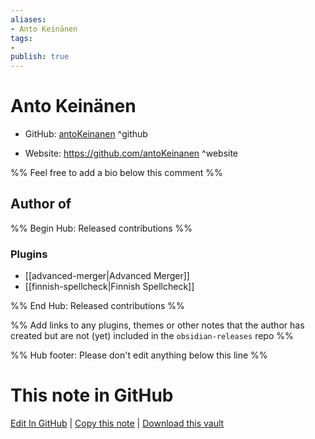 ```yaml
---
aliases:
- Anto Keinänen
tags:
- 
publish: true
---
```


# Anto Keinänen

- GitHub: [antoKeinanen](https://github.com/antoKeinanen/) ^github
<!-- - Discord: `@` ^discord-->
- Website: <https://github.com/antoKeinanen> ^website
<!-- - [[Publish sites|Publish site]]: <https://> ^publish-->

%% Feel free to add a bio below this comment %%


## Author of

%% Begin Hub: Released contributions %%
### Plugins
- [[advanced-merger|Advanced Merger]]
- [[finnish-spellcheck|Finnish Spellcheck]]

%% End Hub: Released contributions %%

%% Add links to any plugins, themes or other notes that the author has created but are not (yet) included in the `obsidian-releases` repo %%

<!--
### Unlisted plugins
-->

<!--
### Others
-->

<!--
## Sponsor this author
-->

<!-- - [[GitHub sponsors]]: [Sponsor @antoKeinanen on GitHub Sponsors](https://github.com/sponsors/antoKeinanen) ^github-sponsor-->
<!-- - [[Buy me a coffee]]: <https://> ^buy-me-a-coffee-->
<!-- - [[PayPal]]: <https://> ^paypal-->
<!-- - [[Patreon]]: <https://> ^patreon-->

<!--
## Follow this author
-->

<!-- - [[YouTube Channels|On YouTube]]: <https://> ^youtube-->
<!-- - Twitter: <https://> ^twitter-->
<!-- - ... -->

%% Hub footer: Please don't edit anything below this line %%

# This note in GitHub

<span class="git-footer">[Edit In GitHub](https://github.dev/obsidian-community/obsidian-hub/blob/main/01%20-%20Community/People/antoKeinanen.md "git-hub-edit-note") | [Copy this note](https://raw.githubusercontent.com/obsidian-community/obsidian-hub/main/01%20-%20Community/People/antoKeinanen.md "git-hub-copy-note") | [Download this vault](https://github.com/obsidian-community/obsidian-hub/archive/refs/heads/main.zip "git-hub-download-vault") </span>
